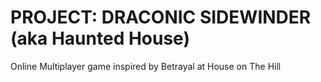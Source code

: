 # PROJECT: DRACONIC SIDEWINDER (aka Haunted House)

Online Multiplayer game inspired by Betrayal at House on The Hill

